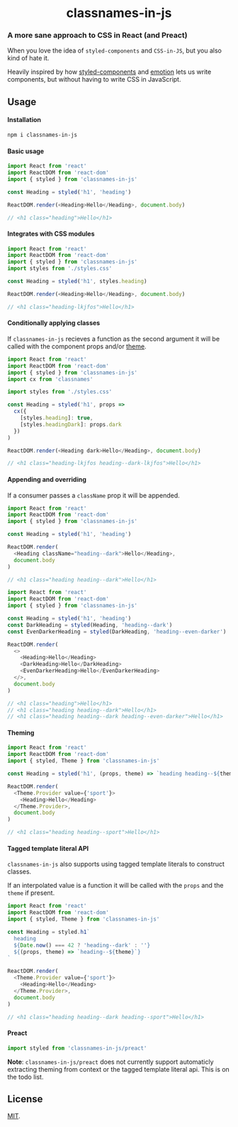 <p align="center" style="color: #343a40">
  <h1 align="center">classnames-in-js</h1>
</p>

### A more sane approach to CSS in React (and Preact)

When you love the idea of `styled-components` and `CSS-in-JS`, but you also kind of hate it.

Heavily inspired by how [styled-components](https://www.styled-components.com/) and [emotion](https://emotion.sh/) lets us write components, but without having to write CSS in JavaScript.

## Usage

#### Installation

```sh
npm i classnames-in-js
```

#### Basic usage

```js
import React from 'react'
import ReactDOM from 'react-dom'
import { styled } from 'classnames-in-js'

const Heading = styled('h1', 'heading')

ReactDOM.render(<Heading>Hello</Heading>, document.body)

// <h1 class="heading">Hello</h1>
```

#### Integrates with CSS modules

```js
import React from 'react'
import ReactDOM from 'react-dom'
import { styled } from 'classnames-in-js'
import styles from './styles.css'

const Heading = styled('h1', styles.heading)

ReactDOM.render(<Heading>Hello</Heading>, document.body)

// <h1 class="heading-lkjfos">Hello</h1>
```

#### Conditionally applying classes

If `classnames-in-js` recieves a function as the second argument it will be called with the component props and/or [theme](#Theming).

```js
import React from 'react'
import ReactDOM from 'react-dom'
import { styled } from 'classnames-in-js'
import cx from 'classnames'

import styles from './styles.css'

const Heading = styled('h1', props =>
  cx({
    [styles.heading]: true,
    [styles.headingDark]: props.dark
  })
)

ReactDOM.render(<Heading dark>Hello</Heading>, document.body)

// <h1 class="heading-lkjfos heading--dark-lkjfos">Hello</h1>
```

#### Appending and overriding

If a consumer passes a `className` prop it will be appended.

```js
import React from 'react'
import ReactDOM from 'react-dom'
import { styled } from 'classnames-in-js'

const Heading = styled('h1', 'heading')

ReactDOM.render(
  <Heading className="heading--dark">Hello</Heading>,
  document.body
)

// <h1 class="heading heading--dark">Hello</h1>
```

```js
import React from 'react'
import ReactDOM from 'react-dom'
import { styled } from 'classnames-in-js'

const Heading = styled('h1', 'heading')
const DarkHeading = styled(Heading, 'heading--dark')
const EvenDarkerHeading = styled(DarkHeading, 'heading--even-darker')

ReactDOM.render(
  <>
    <Heading>Hello</Heading>
    <DarkHeading>Hello</DarkHeading>
    <EvenDarkerHeading>Hello</EvenDarkerHeading>
  </>,
  document.body
)

// <h1 class="heading">Hello</h1>
// <h1 class="heading heading--dark">Hello</h1>
// <h1 class="heading heading--dark heading--even-darker">Hello</h1>
```

#### Theming

```js
import React from 'react'
import ReactDOM from 'react-dom'
import { styled, Theme } from 'classnames-in-js'

const Heading = styled('h1', (props, theme) => `heading heading--${theme}`)

ReactDOM.render(
  <Theme.Provider value={'sport'}>
    <Heading>Hello</Heading>
  </Theme.Provider>,
  document.body
)

// <h1 class="heading heading--sport">Hello</h1>
```

#### Tagged template literal API

`classnames-in-js` also supports using tagged template literals to construct classes.

If an interpolated value is a function it will be called with the `props` and the `theme` if present.

```js
import React from 'react'
import ReactDOM from 'react-dom'
import { styled, Theme } from 'classnames-in-js'

const Heading = styled.h1`
  heading
  ${Date.now() === 42 ? 'heading--dark' : ''}
  ${(props, theme) => `heading--${theme}`}
`

ReactDOM.render(
  <Theme.Provider value={'sport'}>
    <Heading>Hello</Heading>
  </Theme.Provider>,
  document.body
)

// <h1 class="heading heading--dark heading--sport">Hello</h1>
```

#### Preact

```js
import styled from 'classnames-in-js/preact'
```

**Note**: `classnames-in-js/preact` does not currently support automaticly extracting theming from context or the tagged template literal api. This is on the todo list.

## License

[MIT](LICENSE).

